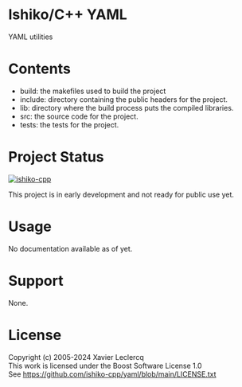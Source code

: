 # Ishiko/C++ YAML

YAML utilities

# Contents

- build: the makefiles used to build the project
- include: directory containing the public headers for the project.
- lib: directory where the build process puts the compiled libraries.
- src: the source code for the project.
- tests: the tests for the project.

# Project Status

[![ishiko-cpp](https://circleci.com/gh/ishiko-cpp/yaml.svg?style=shield)](https://circleci.com/gh/ishiko-cpp/yaml)

This project is in early development and not ready for public use yet.

# Usage

No documentation available as of yet.

# Support

None.

# License

Copyright (c) 2005-2024 Xavier Leclercq\
This work is licensed under the Boost Software License 1.0\
See https://github.com/ishiko-cpp/yaml/blob/main/LICENSE.txt
